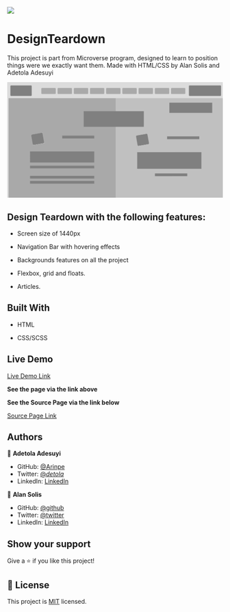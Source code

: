 ![](https://img.shields.io/badge/Microverse-blueviolet)

# DesignTeardown

This project is part from Microverse program, designed to learn to position things were we exactly want them. Made with HTML/CSS by Alan Solis and Adetola Adesuyi


![screenshot](assets/img/screenshot.jpg)

## Design Teardown with the following features:

- Screen size of 1440px

- Navigation Bar with hovering effects

- Backgrounds features on all the project

- Flexbox, grid and floats.

- Articles.


## Built With

- HTML

- CSS/SCSS


## Live Demo

[Live Demo Link](https://rawcdn.githack.com/warblo001/DesignTeardown/ecc85f3b89fd94a88cd1bd7de6901886246b8ce0/index.html)

**See the page via the link above**

**See the Source Page via the link below**

[Source Page Link](https://www.smashingmagazine.com/)

## Authors

👤 **Adetola Adesuyi**

- GitHub: [@Arinpe](https://github.com/Arinpe)
- Twitter: [@_detola_](https://twitter.com/_detola_)
- LinkedIn: [LinkedIn](https://www.linkedin.com/in/adesuyi-adetola-7b4451111/)



👤 **Alan Solis**

- GitHub: [@github](https://github.com/warblo001)
- Twitter: [@twitter](https://twitter.com/Alan55572391)
- LinkedIn: [LinkedIn](https://www.linkedin.com/in/alan-solis-b567b044/)

## Show your support

Give a ⭐️ if you like this project!

## 📝 License

This project is [MIT](LICENSE) licensed.
